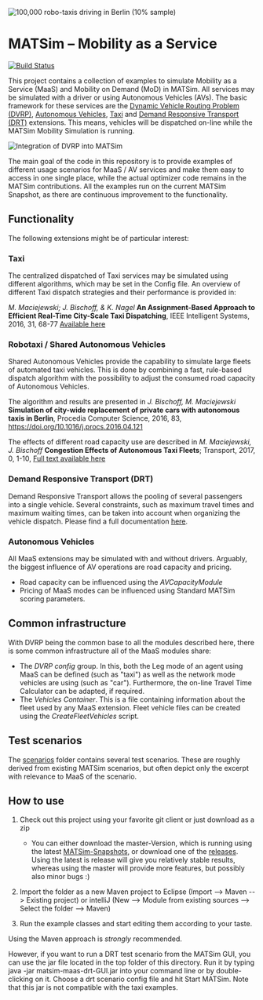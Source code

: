 ![100,000 robo-taxis driving in Berlin (10% sample)](docs/header_big.png "100,000 robo-taxis driving in Berlin (10% sample)")

# MATSim – Mobility as a Service
[![Build Status](https://travis-ci.org/matsim-org/matsim-maas.svg?branch=master)](https://travis-ci.org/matsim-org/matsim-maas)

This project contains a collection of examples to simulate Mobility as a Service (MaaS) and Mobility on Demand (MoD) in MATSim. All services may be simulated with a driver or using Autonomous Vehicles (AVs). The basic framework for these services are the [Dynamic Vehicle Routing Problem (DVRP)](https://github.com/matsim-org/matsim/tree/master/contribs/dvrp), [Autonomous Vehicles](https://github.com/matsim-org/matsim/tree/master/contribs/av), [Taxi](https://github.com/matsim-org/matsim/tree/master/contribs/taxi) and [Demand Responsive Transport (DRT)](https://github.com/matsim-org/matsim/tree/master/contribs/drt) extensions. This means, vehicles will be dispatched on-line while the MATSim Mobility Simulation is running.

![Integration of DVRP into MATSim](docs/figure-matsim-dvrp.jpg "Integration of DVRP into MATSim")

The main goal of the code in this repository is to provide examples of different usage scenarios for MaaS / AV services and make them easy to access in one single place, while the actual optimizer code remains in the MATSim contributions. All the examples run on the current MATSim Snapshot, as there are continuous improvement to the functionality. 

## Functionality

The following extensions might be of particular interest:

### Taxi
The centralized dispatched of Taxi services may be simulated using different algorithms, which may be set in the Config file. An overview of different Taxi dispatch strategies and their performance is provided in: 

*M. Maciejewski; J. Bischoff, & K. Nagel* **An Assignment-Based Approach to Efficient Real-Time City-Scale Taxi Dispatching**, IEEE Intelligent Systems, 2016, 31, 68-77 [Available here](http://svn.vsp.tu-berlin.de/repos/public-svn/publications/vspwp/2016/16-12/)


### Robotaxi / Shared Autonomous Vehicles

Shared Autonomous Vehicles provide the capability to simulate large fleets of automated taxi vehicles. This is done by combining a fast, rule-based dispatch algorithm with the possibility to adjust the consumed road capacity of Autonomous Vehicles. 

The algorithm and results are presented in 
*J. Bischoff, M. Maciejewski* **Simulation of city-wide replacement of private cars with autonomous taxis in Berlin**, Procedia Computer Science, 2016, 83, https://doi.org/10.1016/j.procs.2016.04.121

The effects of different road capacity use are described in 
*M. Maciejewski, J. Bischoff* **Congestion Effects of Autonomous Taxi Fleets**; Transport, 2017, 0, 1-10, [Full text available here](http://dx.doi.org/10.14279/depositonce-7693)

### Demand Responsive Transport (DRT)

Demand Responsive Transport allows the pooling of several passengers into a single vehicle. Several constraints, such as maximum travel times and maximum waiting times, can be taken into account when organizing the vehicle dispatch. 
Please find a full documentation [here](drt.md).


### Autonomous Vehicles

All MaaS extensions may be simulated with and without drivers. Arguably, the biggest influence of AV operations are road capacity and pricing.
* Road capacity can be influenced using the *AVCapacityModule*
* Pricing of MaaS modes can be influenced using Standard MATSim scoring parameters.

## Common infrastructure

With DVRP being the common base to all the modules described here, there is some common infrastructure all of the MaaS modules share:
* The *DVRP config* group. In this, both the Leg mode of an agent using MaaS can be defined (such as "taxi") as well as the network mode vehicles are using (such as "car"). Furthermore, the on-line Travel Time Calculator can be adapted, if required.
* The *Vehicles Container*. This is a file containing information about the fleet used by any MaaS extension. Fleet vehicle files can be created using the *CreateFleetVehicles* script.

## Test scenarios

The [scenarios](scenarios/) folder contains several test scenarios. These are roughly derived from existing MATSim scenarios, but often depict only the excerpt with relevance to MaaS of the scenario. 


## How to use

1) Check out this project using your favorite git client or just download as a zip
    - You can either download the master-Version, which is running using the latest [MATSim-Snapshots](https://github.com/matsim-org/matsim-libs), or download one of the [releases](https://github.com/matsim-org/matsim-maas/releases). Using the latest is release will give you relatively stable results, whereas using the master will provide more features, but possibly also minor bugs :)
  
2) Import the folder as a new Maven project to Eclipse (Import --> Maven --> Existing project) or intelliJ (New --> Module from existing sources --> Select the folder --> Maven)
3) Run the example classes and start editing them according to your taste.

Using the Maven approach is *strongly* recommended.

However, if you want to run a DRT test scenario from the MATSim GUI, you can use the jar file located in the top folder of this directory. Run it by typing java -jar matsim-maas-drt-GUI.jar into your command line or by double-clicking on it. Choose a drt scenario config file and hit Start MATSim. Note that this jar is not compatible with the taxi examples.




